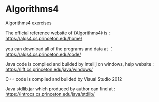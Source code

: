 # Algorithms4
Algorithms4 exercises

The official reference website of 《Algorithms4》 is : https://algs4.cs.princeton.edu/home/

you can download all of the programs and data at ：https://algs4.cs.princeton.edu/code/

Java code is compiled and builded by Intellij on windows, help website : https://lift.cs.princeton.edu/java/windows/

C++ code is compiled and builded by Visual Studio 2012 

Java stdlib.jar which produced by author can find at : https://introcs.cs.princeton.edu/java/stdlib/
